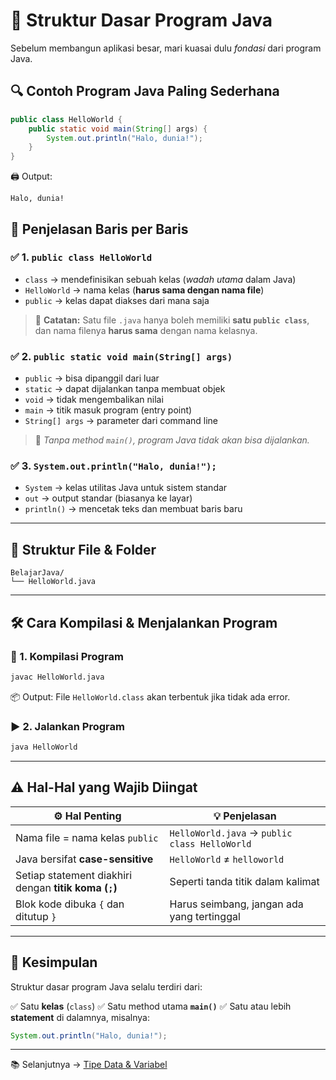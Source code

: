 # 🧱 Struktur Dasar Program Java

Sebelum membangun aplikasi besar, mari kuasai dulu *fondasi* dari program Java.


## 🔍 Contoh Program Java Paling Sederhana

```java
public class HelloWorld {
    public static void main(String[] args) {
        System.out.println("Halo, dunia!");
    }
}
````

🖨️ Output:

```text
Halo, dunia!
```

## 🧩 Penjelasan Baris per Baris

### ✅ 1. `public class HelloWorld`

* `class` → mendefinisikan sebuah kelas (*wadah utama* dalam Java)
* `HelloWorld` → nama kelas (**harus sama dengan nama file**)
* `public` → kelas dapat diakses dari mana saja

> 📌 **Catatan:**
> Satu file `.java` hanya boleh memiliki **satu `public class`**, dan nama filenya **harus sama** dengan nama kelasnya.

### ✅ 2. `public static void main(String[] args)`

* `public` → bisa dipanggil dari luar
* `static` → dapat dijalankan tanpa membuat objek
* `void` → tidak mengembalikan nilai
* `main` → titik masuk program (entry point)
* `String[] args` → parameter dari command line

> 💬 *Tanpa method `main()`, program Java tidak akan bisa dijalankan.*

### ✅ 3. `System.out.println("Halo, dunia!");`

* `System` → kelas utilitas Java untuk sistem standar
* `out` → output standar (biasanya ke layar)
* `println()` → mencetak teks dan membuat baris baru

---

## 📁 Struktur File & Folder

```
BelajarJava/
└── HelloWorld.java
```

---

## 🛠️ Cara Kompilasi & Menjalankan Program

### 🧱 1. Kompilasi Program

```bash
javac HelloWorld.java
```

📦 Output: File `HelloWorld.class` akan terbentuk jika tidak ada error.

### ▶️ 2. Jalankan Program

```bash
java HelloWorld
```

---

## ⚠️ Hal-Hal yang Wajib Diingat

| ⚙️ Hal Penting                                        | 💡 Penjelasan                                 |
| ----------------------------------------------------- | --------------------------------------------- |
| Nama file = nama kelas `public`                       | `HelloWorld.java` → `public class HelloWorld` |
| Java bersifat **case-sensitive**                      | `HelloWorld` ≠ `helloworld`                   |
| Setiap statement diakhiri dengan **titik koma (`;`)** | Seperti tanda titik dalam kalimat             |
| Blok kode dibuka `{` dan ditutup `}`                  | Harus seimbang, jangan ada yang tertinggal    |

---

## 🧭 Kesimpulan

Struktur dasar program Java selalu terdiri dari:

✅ Satu **kelas** (`class`)
✅ Satu method utama **`main()`**
✅ Satu atau lebih **statement** di dalamnya, misalnya:

```java
System.out.println("Halo, dunia!");
```

---

📚 Selanjutnya → [Tipe Data & Variabel](tipe_data.md)